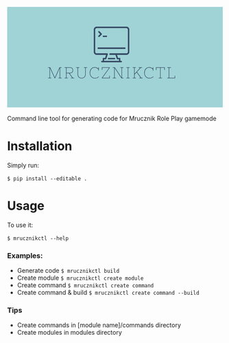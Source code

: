 ![Logo](logo.png)

Command line tool for generating code for Mrucznik Role Play gamemode


# Installation

Simply run:

    $ pip install --editable .


# Usage

To use it:

    $ mrucznikctl --help

### Examples:
- Generate code
    `$ mrucznikctl build`
- Create module
    `$ mrucznikctl create module`
- Create command
    `$ mrucznikctl create command`
- Create command & build
    `$ mrucznikctl create command --build`

### Tips
- Create commands in \[module name\]/commands directory
- Create modules in modules directory
